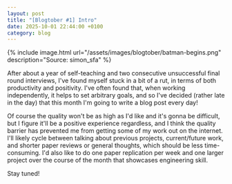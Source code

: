 ```yaml
---
layout: post
title: "[Blogtober #1] Intro"
date: 2025-10-01 22:44:00 +0100
category: blog
---
```

<script type="text/javascript" id="MathJax-script" async
    src="https://cdn.jsdelivr.net/npm/mathjax@3/es5/tex-mml-chtml.js">
</script>
<link rel="stylesheet" href="/assets/css/style.css">

{% include image.html url="/assets/images/blogtober/batman-begins.png" description="Source: simon_sfa" %}

After about a year of self-teaching and two consecutive unsuccessful final round interviews, I've found myself stuck in 
a bit of a rut, in terms of both productivity and positivity. I've often found that, when working independently, it 
helps to set arbitrary goals, and so I've decided (rather late in the day) that this month I'm going to write a blog 
post every day!

Of course the quality won't be as high as I'd like and it's gonna be difficult, but I figure it'll be a positive 
experience regardless, and I think the quality barrier has prevented me from getting some of my work out on the 
internet. I'll likely cycle between talking about previous projects, current/future work, and shorter paper reviews or 
general thoughts, which should be less time-consuming. I'd also like to do one paper replication per week and one 
larger project over the course of the month that showcases engineering skill.

Stay tuned!
